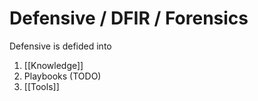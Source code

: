 # Defensive / DFIR / Forensics
Defensive is defided into
1. [[Knowledge]]
2. Playbooks (TODO)
3. [[Tools]]
